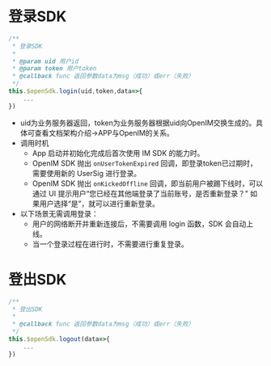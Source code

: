 # 登录SDK

```js
/**
 * 登录SDK
 *
 * @param uid 用户id
 * @param token 用户token
 * @callback func 返回参数data为msg（成功）或err（失败）
 */
this.$openSdk.login(uid,token,data=>{
    ...
})
```

- uid为业务服务器返回，token为业务服务器根据uid向OpenIM交换生成的。具体可查看文档架构介绍->APP与OpenIM的关系。
- 调用时机
  - App 启动并初始化完成后首次使用 IM SDK 的能力时。
  - OpenIM SDK 抛出 `onUserTokenExpired` 回调，即登录token已过期时，需要使用新的 UserSig 进行登录。
  - OpenIM SDK 抛出 `onKickedOffline` 回调，即当前用户被踢下线时，可以通过 UI 提示用户“您已经在其他端登录了当前账号，是否重新登录？” 如果用户选择“是”，就可以进行重新登录。
- 以下场景无需调用登录：
  - 用户的网络断开并重新连接后，不需要调用 login 函数，SDK 会自动上线。
  - 当一个登录过程在进行时，不需要进行重复登录。

# 登出SDK

```js
/**
 * 登出SDK
 *
 * @callback func 返回参数data为msg（成功）或err（失败）
 */
this.$openSdk.logout(data=>{
    ...
})
```

